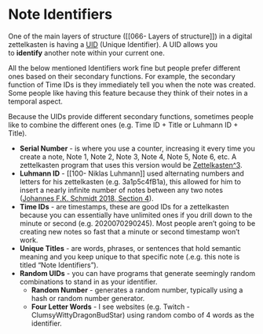 # Note Identifiers
One of the main layers of structure ([[066- Layers of structure]]) in a digital zettelkasten is having a [UID](https://www.wikiwand.com/en/Unique_identifier) (Unique Identifier). A UID allows you to **identify** another note within your current one.

All the below mentioned Identifiers work fine but people prefer different ones based on their secondary functions. For example, the secondary function of Time IDs is they immediately tell you when the note was created. Some people like having this feature because they think of their notes in a temporal aspect.

Because the UIDs provide different secondary functions, sometimes people like to combine the different ones (e.g. Time ID + Title or Luhmann ID + Title).

- **Serial Number** - is where you use a counter, increasing it every time you create a note, Note 1, Note 2, Note 3, Note 4, Note 5, Note 6, etc. A zettelkasten program that uses this version would be [Zettelkasten^3](http://zettelkasten.danielluedecke.de/en/).
- **Luhmann ID** - [[100- Niklas Luhmann]] used alternating numbers and letters for his zettelkasten (e.g. 3a1p5c4fB1a), this allowed for him to insert a nearly infinite number of notes between any two notes ([Johannes F.K. Schmidt 2018, Section 4](https://sociologica.unibo.it/article/view/8350/8270)).
- **Time IDs** - are timestamps, these are good IDs for a zettelkasten because you can essentially have unlimited ones if you drill down to the minute or second (e.g. 2020070290245). Most people aren’t going to be creating new notes so fast that a minute or second timestamp won’t work.
- **Unique Titles** - are words, phrases, or sentences that hold semantic meaning and you keep unique to that specific note (.e.g. this note is titled “Note Identifiers”).
- **Random UIDs** - you can have programs that generate seemingly random combinations to stand in as your identifier.
    - **Random Number** - generates a random number, typically using a hash or random number generator.
    - **Four Letter Words** - I see websites (e.g. Twitch - ClumsyWittyDragonBudStar) using random combo of 4 words as the identifier.